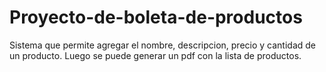 # Proyecto-de-boleta-de-productos
Sistema que permite agregar el nombre, descripcion, precio y cantidad de un producto. Luego se puede generar un pdf con la lista de productos.
